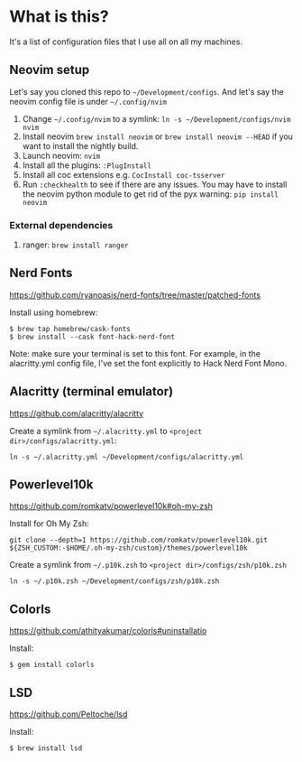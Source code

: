 # What is this?

It's a list of configuration files that I use all on all my machines.

## Neovim setup

Let's say you cloned this repo to `~/Development/configs`.
And let's say the neovim config file is under `~/.config/nvim`

1. Change `~/.config/nvim` to a symlink: `ln -s ~/Development/configs/nvim nvim`
1. Install neovim `brew install neovim` or `brew install neovim --HEAD` if you want to  install the nightly build.
1. Launch neovim: `nvim`
1. Install all the plugins: `:PlugInstall`
1. Install all coc extensions e.g. `CocInstall coc-tsserver`
1. Run `:checkhealth` to see if there are any issues.  You may have to install the neovim python module to get rid of the pyx warning: `pip install neovim`

### External dependencies

1. ranger: `brew install ranger`

## Nerd Fonts

https://github.com/ryanoasis/nerd-fonts/tree/master/patched-fonts

Install using homebrew:
```
$ brew tap homebrew/cask-fonts
$ brew install --cask font-hack-nerd-font
```

Note: make sure your terminal is set to this font.  For example, in the alacritty.yml config file, I've set the font explicitly to Hack Nerd Font Mono.

## Alacritty (terminal emulator)

https://github.com/alacritty/alacritty

Create a symlink from `~/.alacritty.yml` to `<project dir>/configs/alacritty.yml`:
```
ln -s ~/.alacritty.yml ~/Development/configs/alacritty.yml
```

## Powerlevel10k

https://github.com/romkatv/powerlevel10k#oh-my-zsh

Install for Oh My Zsh:
```
git clone --depth=1 https://github.com/romkatv/powerlevel10k.git ${ZSH_CUSTOM:-$HOME/.oh-my-zsh/custom}/themes/powerlevel10k
```

Create a symlink from `~/.p10k.zsh` to `<project dir>/configs/zsh/p10k.zsh`
```
ln -s ~/.p10k.zsh ~/Development/configs/zsh/p10k.zsh
```

## Colorls

https://github.com/athityakumar/colorls#uninstallatio

Install:
```
$ gem install colorls
```

## LSD

https://github.com/Peltoche/lsd

Install:
```
$ brew install lsd
```

